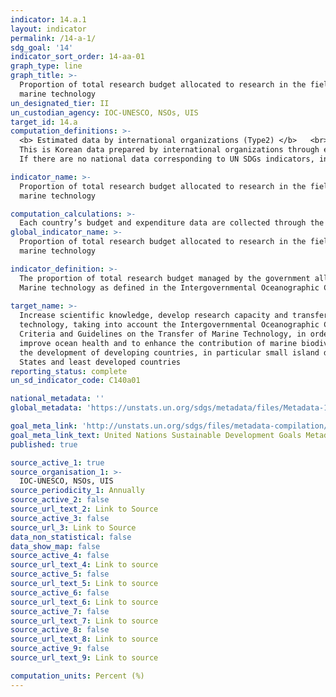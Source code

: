 ```yaml
---
indicator: 14.a.1
layout: indicator
permalink: /14-a-1/
sdg_goal: '14'
indicator_sort_order: 14-aa-01
graph_type: line
graph_title: >-
  Proportion of total research budget allocated to research in the field of
  marine technology
un_designated_tier: II
un_custodian_agency: IOC-UNESCO, NSOs, UIS
target_id: 14.a
computation_definitions: >-
  <b> Estimated data by international organizations (Type2) </b>   <br>
  This is Korean data prepared by international organizations through estimation and modeling. <br>
  If there are no national data corresponding to UN SDGs indicators, international data are available for monitoring.

indicator_name: >-
  Proportion of total research budget allocated to research in the field of
  marine technology

computation_calculations: >-
  Each country’s budget and expenditure data are collected through the Global Ocean Science Report (GOSR) questionnaire
global_indicator_name: >-
  Proportion of total research budget allocated to research in the field of
  marine technology

indicator_definition: >-
  The proportion of total research budget managed by the government allocated to marine technology    <br>
  Marine technology as defined in the Intergovernmental Oceanographic Commission Criteria and Guidelines on the Transfer of Marine Technology (IOCCGTMT) refers to instruments, equipment, vessels, processes and methodologies required to produce and use knowledge to improve the study and understanding of the nature and resources of the ocean and coastal areas
  
target_name: >-
  Increase scientific knowledge, develop research capacity and transfer marine
  technology, taking into account the Intergovernmental Oceanographic Commission
  Criteria and Guidelines on the Transfer of Marine Technology, in order to
  improve ocean health and to enhance the contribution of marine biodiversity to
  the development of developing countries, in particular small island developing
  States and least developed countries
reporting_status: complete
un_sd_indicator_code: C140a01

national_metadata: ''
global_metadata: 'https://unstats.un.org/sdgs/metadata/files/Metadata-14-0a-01.pdf'

goal_meta_link: 'http://unstats.un.org/sdgs/files/metadata-compilation/Metadata-Goal-14.pdf'
goal_meta_link_text: United Nations Sustainable Development Goals Metadata (pdf 288kB)
published: true

source_active_1: true
source_organisation_1: >- 
  IOC-UNESCO, NSOs, UIS
source_periodicity_1: Annually 
source_active_2: false
source_url_text_2: Link to Source
source_active_3: false
source_url_3: Link to Source
data_non_statistical: false
data_show_map: false
source_active_4: false
source_url_text_4: Link to source
source_active_5: false
source_url_text_5: Link to source
source_active_6: false
source_url_text_6: Link to source
source_active_7: false
source_url_text_7: Link to source
source_active_8: false
source_url_text_8: Link to source
source_active_9: false
source_url_text_9: Link to source

computation_units: Percent (%)
---
```

